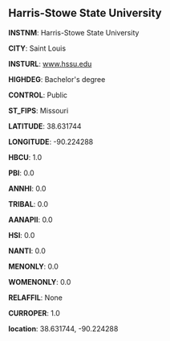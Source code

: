 
Harris-Stowe State University
---
**INSTNM**: Harris-Stowe State University

**CITY**: Saint Louis

**INSTURL**: www.hssu.edu

**HIGHDEG**: Bachelor's degree

**CONTROL**: Public

**ST_FIPS**: Missouri

**LATITUDE**: 38.631744

**LONGITUDE**: -90.224288

**HBCU**: 1.0

**PBI**: 0.0

**ANNHI**: 0.0

**TRIBAL**: 0.0

**AANAPII**: 0.0

**HSI**: 0.0

**NANTI**: 0.0

**MENONLY**: 0.0

**WOMENONLY**: 0.0

**RELAFFIL**: None

**CURROPER**: 1.0

**location**: 38.631744, -90.224288